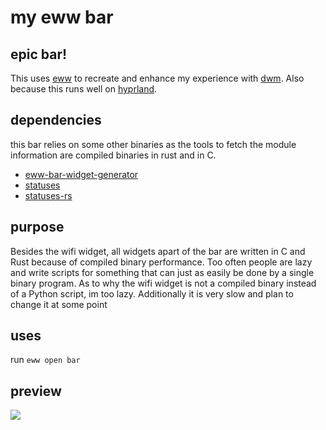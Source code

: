 # my eww bar

## epic bar!
This uses [eww](https://github.com/elkowar/eww) to recreate and enhance my experience with [dwm](https://github.com/DMGDy/dwm).
Also because this runs well on [hyprland](https://github.com/hyprwm/Hyprland).

## dependencies
this bar relies on some other binaries as the tools to fetch the module information are compiled binaries in rust and in C.

* [eww-bar-widget-generator](https://github.com/DMGDy/eww-bar-widget-generator)
* [statuses](https://github.com/DMGDy/statuses)
* [statuses-rs](https://github.com/DMGDy/statuses-rs)

## purpose

Besides the wifi widget, all widgets apart of the bar are written in C and Rust because of compiled binary performance.
Too often people are lazy and write scripts for something that can just as easily be done by a single binary program.
As to why the wifi widget is not a compiled binary instead of a Python script, im too lazy. Additionally it is very slow and plan to change it at some point

## uses
run `eww open bar` 

## preview

<img src="preview.gif">



